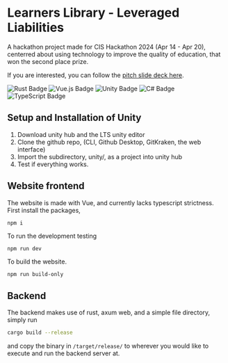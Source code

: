 # Learners Library - Leveraged Liabilities
A hackathon project made for CIS Hackathon 2024 (Apr 14 - Apr 20), centerred about using technology to improve the quality of education, that won the second place prize.

If you are interested, you can follow the [pitch slide deck here](https://docs.google.com/presentation/d/1XV8_BTMg2PNGryKLOX29FzrFqd5779yCPSfRvkDVnSk/edit#slide=id.g2cd065654bf_0_34).

![Rust Badge](https://img.shields.io/badge/Rust-000?logo=rust&logoColor=fff&style=flat) ![Vue.js Badge](https://img.shields.io/badge/Vue.js-4FC08D?logo=vuedotjs&logoColor=fff&style=flat) ![Unity Badge](https://img.shields.io/badge/Unity-FFF?logo=unity&logoColor=000&style=flat) ![C# Badge](https://img.shields.io/badge/C%23-512BD4?logo=csharp&logoColor=fff&style=flat) ![TypeScript Badge](https://img.shields.io/badge/TypeScript-3178C6?logo=typescript&logoColor=fff&style=flat)

## Setup and Installation of Unity
1) Download unity hub and the LTS unity editor
2) Clone the github repo, (CLI, Github Desktop, GitKraken, the web interface)
3) Import the subdirectory, unity/, as a project into unity hub
4) Test if everything works.

## Website frontend
The website is made with Vue, and currently lacks typescript strictness.
First install the packages,
```sh
npm i
```
To run the development testing
```
npm run dev
```
To build the website.
```
npm run build-only
```

## Backend
The backend makes use of rust, axum web, and a simple file directory, simply run
```sh
cargo build --release
```
and copy the binary in `/target/release/` to wherever you would like to execute and run the backend server at.

